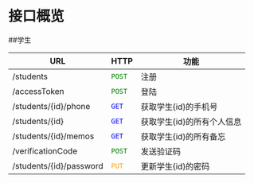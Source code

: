 # 接口概览

##学生

**URL**             | **HTTP**                      | **功能** 
----------------------|-------------------------------|--------------
/students                |<font color=green>`POST`</font> |注册
/accessToken             |<font color=green>`POST`</font>|登陆
/students/{id}/phone     |<font color=blue>`GET`</font> |获取学生{id}的手机号
/students/{id}           |<font color=blue>`GET`</font> |获取学生{id}的所有个人信息
/students/{id}/memos           |<font color=blue>`GET`</font> |获取学生{id}的所有备忘
/verificationCode             |<font color=green>`POST`</font>|发送验证码
/students/{id}/password |<font color=orange>`PUT`</font>|更新学生{id}的密码

